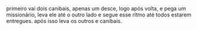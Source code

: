 

primeiro vai dois canibais, apenas um desce, logo após volta, e pega um missionário, leva ele até o outro lado e segue esse ritmo até todos estarem entregues.
após isso leva os outros e canibais. 

